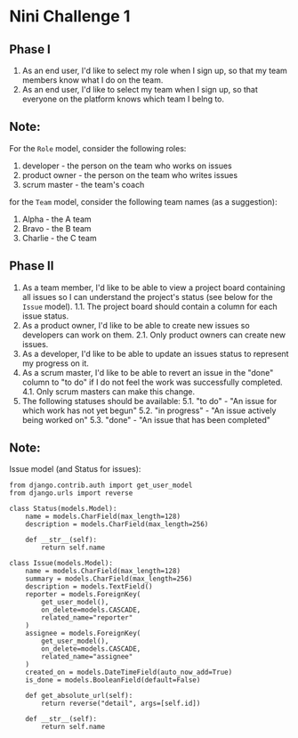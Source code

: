 # Nini Challenge 1

## Phase I
1. As an end user, I'd like to select my role when I sign up, so that my team members know what I do on the team.
2. As an end user, I'd like to select my team when I sign up, so that everyone on the platform knows which team I belng to.

## Note:
For the `Role` model, consider the following roles:
1. developer - the person on the team who works on issues
2. product owner - the person on the team who writes issues
3. scrum master - the team's coach

for the `Team` model, consider the following team names (as a suggestion):
1. Alpha - the A team
2. Bravo - the B team
3. Charlie - the C team

## Phase II
1. As a team member, I'd like to be able to view a project board containing all issues so I can understand the project's status (see below for the `Issue` model).
1.1. The project board should contain a column for each issue status.
2. As a product owner, I'd like to be able to create new issues so developers can work on them.
2.1. Only product owners can create new issues.
3. As a developer, I'd like to be able to update an issues status to represent my progress on it.
4. As a scrum master, I'd like to be able to revert an issue in the "done" column to "to do" if I do not feel the work was successfully completed.
4.1. Only scrum masters can make this change.
5. The following statuses should be available:
5.1. "to do" - "An issue for which work has not yet begun"
5.2. "in progress" - "An issue actively being worked on"
5.3. "done" - "An issue that has been completed"

## Note:
Issue model (and Status for issues):
```
from django.contrib.auth import get_user_model
from django.urls import reverse

class Status(models.Model):
    name = models.CharField(max_length=128)
    description = models.CharField(max_length=256)

    def __str__(self):
        return self.name

class Issue(models.Model):
    name = models.CharField(max_length=128)
    summary = models.CharField(max_length=256)
    description = models.TextField()
    reporter = models.ForeignKey(
        get_user_model(),
        on_delete=models.CASCADE,
        related_name="reporter"
    )
    assignee = models.ForeignKey(
        get_user_model(),
        on_delete=models.CASCADE,
        related_name="assignee"
    )
    created_on = models.DateTimeField(auto_now_add=True)
    is_done = models.BooleanField(default=False)

    def get_absolute_url(self):
        return reverse("detail", args=[self.id])

    def __str__(self):
        return self.name
```